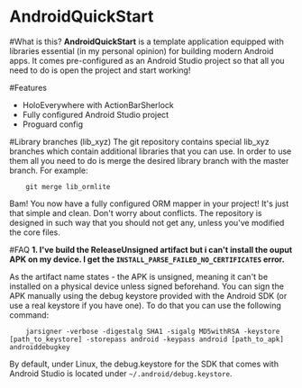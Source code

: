 AndroidQuickStart
===

#What is this?
__AndroidQuickStart__ is a template application equipped with libraries essential (in my personal opinion) for building modern Android apps. It comes pre-configured as an Android Studio project so that all you need to do is open the project and start working!

#Features
* HoloEverywhere with ActionBarSherlock
* Fully configured Android Studio project
* Proguard config

#Library branches (lib_xyz)
The git repository contains special lib_xyz branches which contain additional libraries that you can use. In order to use them all you need to do is merge the desired library branch with the master branch. For example:

        git merge lib_ormlite
Bam! You now have a fully configured ORM mapper in your project! It's just that simple and clean. Don't worry about conflicts. The repository is designed in such way that you should not get any, unless you've modified the core files.

#FAQ
__1. I've build the ReleaseUnsigned artifact but i can't install the ouput APK on my device. I get the ``INSTALL_PARSE_FAILED_NO_CERTIFICATES`` error.__

   As the artifact name states - the APK is unsigned, meaning it can't be installed on a physical device unless signed beforehand. You can sign the APK manually using the debug keystore provided with the Android SDK (or use a real keystore if you have one). To do that you can use the following command:
    
        jarsigner -verbose -digestalg SHA1 -sigalg MD5withRSA -keystore [path_to_keystore] -storepass android -keypass android [path_to_apk] androiddebugkey
        
   By default, under Linux, the debug.keystore for the SDK that comes with Android Studio is located under ``~/.android/debug.keystore``.

